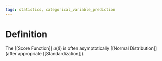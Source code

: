 ```yaml
---
tags: statistics, categorical_variable_prediction
---
```


# Definition

The [[Score Function]] $u(\beta)$ is often asymptotically [[Normal Distribution]] (after appropriate [[Standardization]]).